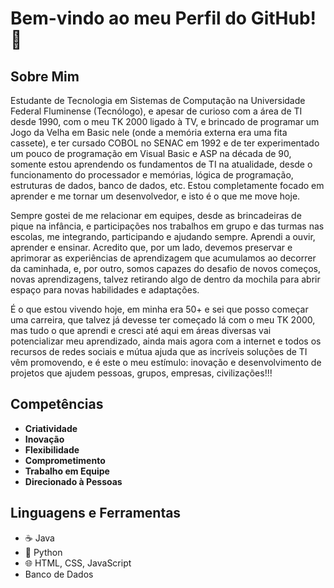 # Bem-vindo ao meu Perfil do GitHub! 👋

## Sobre Mim
Estudante de Tecnologia em Sistemas de Computação na Universidade Federal Fluminense (Tecnólogo), e apesar de curioso com a área de TI desde 1990, com o meu TK 2000 ligado à TV, e brincado de programar um Jogo da Velha em Basic nele (onde a memória externa era uma fita cassete), e ter cursado COBOL no SENAC em 1992 e de ter experimentado um pouco de programação em Visual Basic e ASP na década de 90, somente estou aprendendo os fundamentos de TI na atualidade, desde o funcionamento do processador e memórias, lógica de programação, estruturas de dados, banco de dados, etc. Estou completamente focado em aprender e me tornar um desenvolvedor, e isto é o que me move hoje.

Sempre gostei de me relacionar em equipes, desde as brincadeiras de pique na infância, e participações nos trabalhos em grupo e das turmas nas escolas, me integrando, participando e ajudando sempre. Aprendi a ouvir, aprender e ensinar.
Acredito que, por um lado, devemos preservar e aprimorar as experiências de aprendizagem que acumulamos ao decorrer da caminhada, e, por outro, somos capazes do desafio de novos começos, novas aprendizagens, talvez retirando algo de dentro da mochila para abrir espaço para novas habilidades e adaptações.

É o que estou vivendo hoje, em minha era 50+ e sei que posso começar uma carreira, que talvez já devesse ter começado lá com o meu TK 2000, mas tudo o que aprendi e cresci até aqui em áreas diversas vai potencializar meu aprendizado, ainda mais agora com a internet e todos os recursos de redes sociais e mútua ajuda que as incríveis soluções de TI vêm promovendo, e é este o meu estímulo: inovação e desenvolvimento de projetos que ajudem pessoas, grupos, empresas, civilizações!!!

## Competências
- **Criatividade**
- **Inovação**
- **Flexibilidade**
- **Comprometimento**
- **Trabalho em Equipe**
- **Direcionado à Pessoas**

## Linguagens e Ferramentas
- ☕ Java
- 🐍 Python
- 🌐 HTML, CSS, JavaScript
- Banco de Dados

  
<!-- 
## Atividades Recentes no GitHub
1. [Repositório Legal](link-do-repositorio)
   - Descrição curta do que você fez ou contribuiu.

2. [Projeto Incrível](link-do-projeto)
   - Alguma informação interessante sobre o projeto.

3. [Outro Repositório Legal](link-do-repositorio)
   - Alguma contribuição notável ou update.

4. [Projeto Interessante](link-do-projeto)
   - Informações sobre o projeto e seu papel nele.

5. [Contribuição Importante](link-do-repositorio)
   - O que você fez e por que foi importante.

## Redes Sociais
[![Email](https://img.shields.io/badge/-Email-ff69b4?style=flat-square&logo=gmail&logoColor=white)](mailto:seuemail@gmail.com)
[![LinkedIn](https://img.shields.io/badge/-LinkedIn-0077B5?style=flat-square&logo=linkedin&logoColor=white)](https://www.linkedin.com/in/seuperfil/)
[![Instagram](https://img.shields.io/badge/-Instagram-E4405F?style=flat-square&logo=instagram&logoColor=white)](https://www.instagram.com/seuusername/)

## Estatísticas
![Estatísticas do GitHub](https://github-readme-stats.vercel.app/api?username=seuusername&show_icons=true&count_private=true&hide=prs,issues,contribs&theme=radical)

## Projetos em Destaque
[![Projeto 1](https://github-readme-stats.vercel.app/api/pin/?username=seuusername&repo=nome-do-repositorio&theme=radical)](link-do-repositorio)
[![Projeto 2](https://github-readme-stats.vercel.app/api/pin/?username=seuusername&repo=nome-do-repositorio&theme=radical)](link-do-repositorio)
 -->
